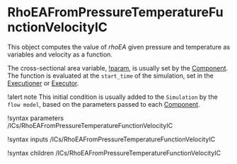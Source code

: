 # RhoEAFromPressureTemperatureFunctionVelocityIC

This object computes the value of $rhoEA$ given pressure and temperature as variables and velocity as a function.

The cross-sectional area variable, [!param](/ICs/SpecificTotalEnthalpyIC/A),
is usually set by the [Component](syntax/Components/index.md).
The function is evaluated at the `start_time` of the simulation, set in the
[Executioner](syntax/Executioner/index.md) or [Executor](syntax/Executors/index.md).

!alert note
This initial condition is usually added to the `Simulation` by the `flow model`, based on the parameters
passed to each [Component](syntax/Components/index.md).

!syntax parameters /ICs/RhoEAFromPressureTemperatureFunctionVelocityIC

!syntax inputs /ICs/RhoEAFromPressureTemperatureFunctionVelocityIC

!syntax children /ICs/RhoEAFromPressureTemperatureFunctionVelocityIC
